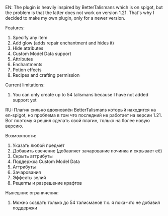 EN:
The plugin is heavily inspired by BetterTalismans which is on spigot, but the problem is that the latter does not work
on version 1.21. That's why I decided to make my own plugin, only for a newer version.

Features:
1. Specify any item
2. Add glow (adds repair enchantment and hides it)
3. Hide attributes
4. Custom Model Data support
5. Attributes
6. Enchantments
7. Potion effects
8. Recipes and crafting permission

Current limitations:
1. You can only create up to 54 talismans because I have not added support yet



RU:
Плагин сильно вдохновлён BetterTalismans который находится на en-spigot, но проблема в том что последний не работает
на версии 1.21. Вот поэтому я решил сделать свой плагин, только на более новую версию.

Возможности:
1. Указать любой предмет
2. Добавить свечение (добавляет зачарование починка и скрывает её)
3. Скрыть аттрибуты
4. Поддержка Custom Model Data
5. Аттрибуты
6. Зачарования
7. Эффекты зелий
8. Рецепты и разрешение крафтов

Нынешние ограничения:
1. Можно создать только до 54 талисманов т.к. я пока-что не добавил поддержки
